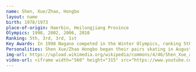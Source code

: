 ```yaml
---
name: Shen, Xue/Zhao, Hongbo
layout: name
birth: 1978/1973
place-of-origin: Haerbin, Heilongjiang Province
Olympics: 1998, 2002, 2006, 2010
Ranking: 5th, 3rd, 3rd, 1st
Key Awards: In 1998 Nagano competed in the Winter Olympics, ranking 5th. Bronze medal at the Winter Olympics in 2002. 2nd place at the 1999, 2000, 2004 World Championships. 2001, 3rd place at the World Championships. Champion at the World Championships in 2002, 2003. Bronze medal at the Winter Olympic Games in 2006 and World Figure Skating Grand Final Pairs Champion. 2010, Winter Olympic Champion (first Olympic figure skating champion in China's history)）
Personalities: Shen Xue/Zhao Hongbo began their pairs skating in August 1992. Shen and Zhao won the Olympic gold medal in 2010, truncating almost half a century of Russian dominance in the Olympic figure skating pairs event. The pair's technique is characterised by difficult movements, but their artistic expression is slightly lacking, which has seen them miss out on a number of titles at world competitions. To make up for this, Shen Xue and Zhao Hongbo have travelled to Europe and the United States to train and have been guided by foreign experts in their artistic expression. In addition, their “throw quad jump" is one of the most difficult in the world.
img-url: https://upload.wikimedia.org/wikipedia/commons/4/46/Shen_Xue_and_Zhao_Hongbo.jpg
video-url: <iframe width="560" height="315" src="https://www.youtube.com/embed/5TFHsAKYGzo" title="YouTube video player" frameborder="0" allow="accelerometer; autoplay; clipboard-write; encrypted-media; gyroscope; picture-in-picture" allowfullscreen></iframe>
---
```

